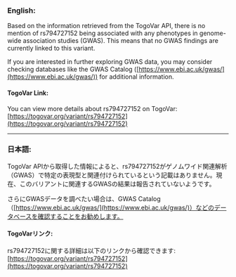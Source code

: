 ### English:
Based on the information retrieved from the TogoVar API, there is no mention of rs794727152 being associated with any phenotypes in genome-wide association studies (GWAS). This means that no GWAS findings are currently linked to this variant.

If you are interested in further exploring GWAS data, you may consider checking databases like the GWAS Catalog ([https://www.ebi.ac.uk/gwas/](https://www.ebi.ac.uk/gwas/)) for additional information.

#### TogoVar Link:
You can view more details about rs794727152 on TogoVar: [https://togovar.org/variant/rs794727152](https://togovar.org/variant/rs794727152)

---

### 日本語:
TogoVar APIから取得した情報によると、rs794727152がゲノムワイド関連解析（GWAS）で特定の表現型と関連付けられているという記載はありません。現在、このバリアントに関連するGWASの結果は報告されていないようです。

さらにGWASデータを調べたい場合は、GWAS Catalog（[https://www.ebi.ac.uk/gwas/](https://www.ebi.ac.uk/gwas/)）などのデータベースを確認することをお勧めします。

#### TogoVarリンク:
rs794727152に関する詳細は以下のリンクから確認できます: [https://togovar.org/variant/rs794727152](https://togovar.org/variant/rs794727152)